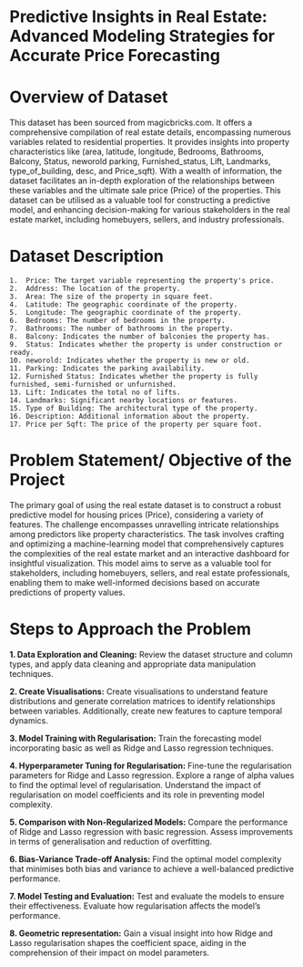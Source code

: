 # Predictive Insights in Real Estate: Advanced Modeling Strategies for Accurate Price Forecasting

# Overview of Dataset

This dataset has been sourced from magicbricks.com. It offers a comprehensive compilation of real estate details, encompassing numerous variables related to residential properties. It provides insights into property characteristics like (area, latitude, longitude, Bedrooms, Bathrooms, Balcony, Status, neworold parking, Furnished_status, Lift, Landmarks, type_of_building, desc, and Price_sqft). With a wealth of information, the dataset facilitates an in-depth exploration of the relationships between these variables and the ultimate sale price (Price) of the properties. This dataset can be utilised as a valuable tool for constructing a predictive model, and enhancing decision-making for various stakeholders in the real estate market, including homebuyers, sellers, and industry professionals.

# Dataset Description

```
1.	Price: The target variable representing the property's price.
2.	Address: The location of the property.
3.	Area: The size of the property in square feet.
4.	Latitude: The geographic coordinate of the property.
5.	Longitude: The geographic coordinate of the property.
6.	Bedrooms: The number of bedrooms in the property.
7.	Bathrooms: The number of bathrooms in the property.
8.	Balcony: Indicates the number of balconies the property has.
9.	Status: Indicates whether the property is under construction or ready.
10.	neworold: Indicates whether the property is new or old.
11.	Parking: Indicates the parking availability.
12.	Furnished Status: Indicates whether the property is fully furnished, semi-furnished or unfurnished.
13.	Lift: Indicates the total no of lifts.
14.	Landmarks: Significant nearby locations or features.
15.	Type of Building: The architectural type of the property.
16.	Description: Additional information about the property.
17.	Price per Sqft: The price of the property per square foot.
```

# Problem Statement/ Objective of the Project

The primary goal of using the real estate dataset is to construct a robust predictive model for housing prices (Price), considering a variety of features. The challenge encompasses unravelling intricate relationships among predictors like property characteristics. The task involves crafting and optimizing a machine-learning model that comprehensively captures the complexities of the real estate market and an interactive dashboard for insightful visualization. This model aims to serve as a valuable tool for stakeholders, including homebuyers, sellers, and real estate professionals, enabling them to make well-informed decisions based on accurate predictions of property values.

# Steps to Approach the Problem

__1. Data Exploration and Cleaning:__ Review the dataset structure and column types, and apply data cleaning and appropriate data manipulation techniques.

__2. Create Visualisations:__ Create visualisations to understand feature distributions and generate correlation matrices to identify relationships between variables. Additionally, create new features to capture temporal dynamics.

__3. Model Training with Regularisation:__ Train the forecasting model incorporating basic as well as Ridge and Lasso regression techniques.

__4. Hyperparameter Tuning for Regularisation:__ Fine-tune the regularisation parameters for Ridge and Lasso regression. Explore a range of alpha values to find the optimal level of regularisation. Understand the impact of regularisation on model coefficients and its role in preventing model complexity.

__5. Comparison with Non-Regularized Models:__ Compare the performance of Ridge and Lasso regression with basic regression. Assess improvements in terms of generalisation and reduction of overfitting.

__6. Bias-Variance Trade-off Analysis:__ Find the optimal model complexity that minimises both bias and variance to achieve a well-balanced predictive performance.

__7. Model Testing and Evaluation:__ Test and evaluate the models to ensure their effectiveness. Evaluate how regularisation affects the model’s performance.

__8. Geometric representation:__ Gain a visual insight into how Ridge and Lasso regularisation shapes the coefficient space, aiding in the comprehension of their impact on model parameters.
